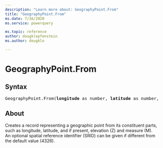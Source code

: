 ```yaml
---
description: "Learn more about: GeographyPoint.From"
title: "GeographyPoint.From"
ms.date: 7/16/2020
ms.service: powerquery

ms.topic: reference
author: dougklopfenstein
ms.author: dougklo

---
```

# GeographyPoint.From
## Syntax

<pre>
GeographyPoint.From(<b>longitude</b> as number, <b>latitude</b> as number, optional <b>z</b> as nullable number, optional <b>m</b> as nullable number, optional <b>srid</b> as nullable number) as record
</pre>

## About
Creates a record representing a geographic point from its constituent parts, such as longitude, latitude, and if present, elevation (Z) and measure (M). An optional spatial reference identifier (SRID) can be given if different from the default value (4326).

